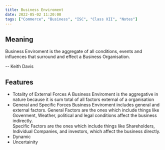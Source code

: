 ```yaml
---
title: Business Enviroment
date: 2022-05-02 11:20:00
tags: ["Commerce", "Business", "ISC", "Class XII", "Notes"]
---
```

## Meaning
Business Enviroment is the aggregate of all conditions, events and influences  that surround and effect a Business Organisation.

-- Keith Davis

## Features
- Totality of External Forces
	A Business Enviroment is the aggregative in nature because it is sum total of all factors external of a organisation
- General and Specific Forces
	Business Enviroment includes general and external factors. 
		General Factors are the ones which include things like Goverment, Weather, political and legal conditions affect the business indirectly.  
		Specific Factors are the ones which include things like Shareholders, Individual Companies, and investors, which affect the business directly.
- Dynamic
- Uncertainity